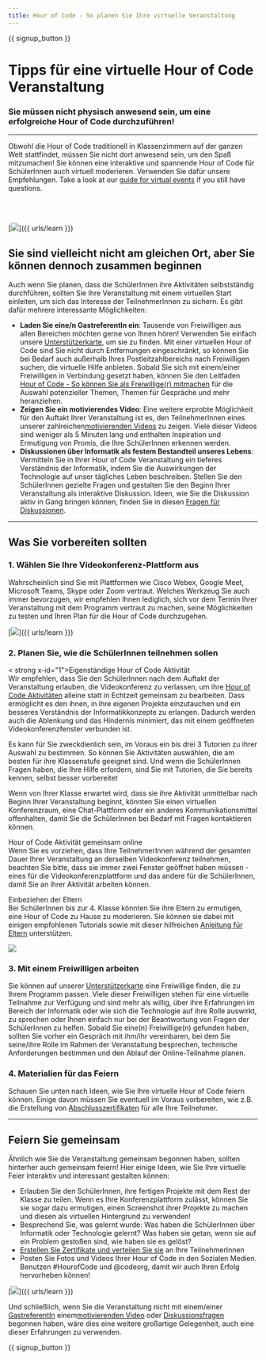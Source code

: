 ```yaml
---
title: Hour of Code - So planen Sie Ihre virtuelle Veranstaltung
---
```


{{ signup_button }}

# Tipps für eine virtuelle Hour of Code Veranstaltung

### Sie müssen nicht physisch anwesend sein, um eine erfolgreiche Hour of Code durchzuführen!

***

Obwohl die Hour of Code traditionell in Klassenzimmern auf der ganzen Welt stattfindet, müssen Sie nicht dort anwesend sein, um den Spaß mitzumachen! Sie können eine interaktive und spannende Hour of Code für SchülerInnen auch virtuell moderieren. Verwenden Sie dafür unsere Empfehlungen.  Take a look at our <a href="https://hourofcode.com/files/participation-guide-virtual.pdf">guide for virtual events</a> if you still have questions.

<br><br>

[<img src="/images/fit-600/Marketing/pexels-andrea-piacquadio-3762940.jpg" />]({{ urls/learn }})

## Sie sind vielleicht nicht am gleichen Ort, aber Sie können dennoch zusammen beginnen
Auch wenn Sie planen, dass die SchülerInnen ihre Aktivitäten selbstständig durchführen, sollten Sie Ihre Veranstaltung mit einem virtuellen Start einleiten, um sich das Interesse der TeilnehmerInnen zu sichern. Es gibt dafür mehrere interessante Möglichkeiten: 

<ul>
<li><b>Laden Sie eine/n GastreferentIn ein</b>: Tausende von Freiwilligen aus allen Bereichen möchten gerne von Ihnen hören! Verwenden Sie einfach unsere <a href="https://code.org/volunteer/local">Unterstützerkarte</a>, um sie zu finden. Mit einer virtuellen Hour of Code sind Sie nicht durch Entfernungen eingeschränkt, so können Sie bei Bedarf auch außerhalb Ihres Postleitzahlbereichs nach Freiwilligen suchen, die virtuelle Hilfe anbieten. Sobald Sie sich mit einem/einer Freiwilligen in Verbindung gesetzt haben, können Sie den Leitfaden <a href="http://hourofcode.com/us/how-to/volunteers">Hour of Code - So können Sie als Freiwillige(r) mitmachen</a> für die Auswahl potenzieller Themen, Themen für Gespräche und mehr heranziehen.</li> 
<li><b>Zeigen Sie ein motivierendes Video</b>: Eine weitere erprobte Möglichkeit für den Auftakt Ihrer Veranstaltung ist es, den TeilnehmerInnen eines unserer zahlreichen<a href="http://hourofcode.com/us/promote/resources#videos">motivierenden Videos</a> zu zeigen. Viele dieser Videos sind weniger als 5 Minuten lang und enthalten Inspiration und Ermutigung von Promis, die Ihre SchülerInnen erkennen werden.</li> 
<li><b>Diskussionen über Informatik als festem Bestandteil unseres Lebens</b>: Vermitteln Sie in Ihrer Hour of Code Veranstaltung ein tieferes Verständnis der Informatik, indem Sie die Auswirkungen der Technologie auf unser tägliches Leben beschreiben. Stellen Sie den SchülerInnen gezielte Fragen und gestalten Sie den Beginn Ihrer Veranstaltung als interaktive Diskussion. Ideen, wie Sie die Diskussion aktiv in Gang bringen können, finden Sie in diesen <a href="https://code.org/csforgood#prompts">Fragen für Diskussionen</a>.</li>
</ul>

---

## Was Sie vorbereiten sollten

### 1. Wählen Sie Ihre Videokonferenz-Plattform aus
Wahrscheinlich sind Sie mit Plattformen wie Cisco Webex, Google Meet, Microsoft Teams, Skype oder Zoom vertraut. Welches Werkzeug Sie auch immer bevorzugen, wir empfehlen Ihnen lediglich, sich vor dem Termin Ihrer Veranstaltung mit dem Programm vertraut zu machen, seine Möglichkeiten zu testen und Ihren Plan für die Hour of Code durchzugehen.

[<img src="/images/fit-600/Marketing/photo-of-boy-video-calling-with-a-woman-4145197.jpg" />]({{ urls/learn }})

### 2. Planen Sie, wie die SchülerInnen teilnehmen sollen
< strong x-id="1">Eigenständige Hour of Code Aktivität</strong><br> Wir empfehlen, dass Sie den SchülerInnen nach dem Auftakt der Veranstaltung erlauben, die Videokonferenz zu verlassen, um ihre <a href="https://hourofcode.com/us/learn">Hour of Code Aktivitäten</a> alleine statt in Echtzeit gemeinsam zu bearbeiten. Dass ermöglicht es den ihnen, in ihre eigenen Projekte einzutauchen und ein besseres Verständnis der Informatikkonzepte zu erlangen. Dadurch werden auch die Ablenkung und das Hindernis minimiert, das mit einem geöffneten Videokonferenzfenster verbunden ist.

Es kann für Sie zweckdienlich sein, im Voraus ein bis drei 3 Tutorien zu ihrer Auswahl zu bestimmen. So können Sie Aktivitäten auswählen, die am besten für ihre Klassenstufe geeignet sind. Und wenn die SchülerInnen Fragen haben, die Ihre Hilfe erfordern, sind Sie mit Tutorien, die Sie bereits kennen, selbst besser vorbereitet

Wenn von Ihrer Klasse erwartet wird, dass sie ihre Aktivität unmittelbar nach Beginn Ihrer Veranstaltung beginnt, könnten Sie einen virtuellen Konferenzraum, eine Chat-Plattform oder ein anderes Kommunikationsmittel offenhalten, damit Sie die SchülerInnen bei Bedarf mit Fragen kontaktieren können.

<stark x-id="1">Hour of Code Aktivität gemeinsam online</stark><br> Wenn Sie es vorziehen, dass Ihre TeilnehmerInnen während der gesamten Dauer Ihrer Veranstaltung an derselben Videokonferenz teilnehmen, beachten Sie bitte, dass sie immer zwei Fenster geöffnet haben müssen - eines für die Videokonferenzplattform und das andere für die SchülerInnen, damit Sie an ihrer Aktivität arbeiten können.

<stark x-id="1">Einbeziehen der Eltern</stark><br> Bei SchülerInnen bis zur 4. Klasse könnten Sie ihre Eltern zu ermutigen, eine Hour of Code zu Hause zu moderieren. Sie können sie dabei mit einigen empfohlenen Tutorials sowie mit dieser hilfreichen <a href="https://hourofcode.com/us/how-to/parents">Anleitung für Eltern</a> unterstützen.

[<img src="/images/fit-600/Marketing//happy-father-and-child-browsing-laptop-in-bedroom-4545778.jpg" />](https://hourofcode.com/us/how-to/parents)

### 3. Mit einem Freiwilligen arbeiten
Sie können auf unserer <a href="https://code.org/volunteer/local">Unterstützerkarte</a> eine Freiwillige finden, die zu Ihrem Programm passen. Viele dieser Freiwilligen stehen für eine virtuelle Teilnahme zur Verfügung und sind mehr als willig, über ihre Erfahrungen im Bereich der Informatik oder wie sich die Technologie auf ihre Rolle auswirkt, zu sprechen oder Ihnen einfach nur bei der Beantwortung von Fragen der SchülerInnen zu helfen. Sobald Sie eine(n) Freiwillige(n) gefunden haben, sollten Sie vorher ein Gespräch mit ihm/ihr vereinbaren, bei dem Sie seine/ihre Rolle im Rahmen der Veranstaltung besprechen, technische Anforderungen bestimmen und den Ablauf der Online-Teilnahme planen.

### 4. Materialien für das Feiern
Schauen Sie unten nach Ideen, wie Sie Ihre virtuelle Hour of Code feiern können. Einige davon müssen Sie eventuell im Voraus vorbereiten, wie z.B. die Erstellung von <a href="https://code.org/certificates">Abschlusszertifikaten</a> für alle Ihre Teilnehmer.

---

## Feiern Sie gemeinsam

Ähnlich wie Sie die Veranstaltung gemeinsam begonnen haben, sollten hinterher auch gemeinsam feiern! Hier einige Ideen, wie Sie Ihre virtuelle Feier interaktiv und interessant gestalten können:

- Erlauben Sie den SchülerInnen, ihre fertigen Projekte mit dem Rest der Klasse zu teilen. Wenn es Ihre Konferenzplattform zulässt, können Sie sie sogar dazu ermutigen, einen Screenshot ihrer Projekte zu machen und diesen als virtuellen Hintergrund zu verwenden!
- Besprechend Sie, was gelernt wurde: Was haben die SchülerInnen über Informatik oder Technologie gelernt? Was haben sie getan, wenn sie auf ein Problem gestoßen sind, wie haben sie es gelöst?
- <a href="https://code.org/certificates">Erstellen Sie Zertifikate und verteilen Sie sie</a> an Ihre TeilnehmerInnen
- Posten Sie Fotos und Videos Ihrer Hour of Code in den Sozialen Medien. Benutzen #HourofCode und @codeorg, damit wir auch Ihren Erfolg hervorheben können!

[<img src="/images/fit-600/Marketing/g8TUlHzF.jpeg" />]({{ urls/learn }})

Und schließlich, wenn Sie die Veranstaltung nicht mit einem/einer <a href="https://code.org/volunteer/local">GastreferentIn</a> einem<a href="https://hourofcode.com/us/promote/resources#">motivierenden Video</a> oder <a href="https://code.org/csforgood#prompts">Diskussionsfragen</a> begonnen haben, wäre dies eine weitere großartige Gelegenheit, auch eine dieser Erfahrungen zu verwenden.

{{ signup_button }}
